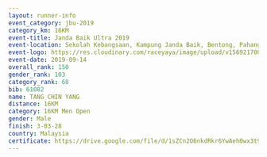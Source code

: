 ```yaml
---
layout: runner-info 
event_category: jbu-2019 
category_km: 16KM 
event-title: Janda Baik Ultra 2019  
event-location: Sekolah Kebangsaan, Kampung Janda Baik, Bentong, Pahang, Malaysia 
event-logo: https://res.cloudinary.com/raceyaya/image/upload/v1569217009/logo/janda-baik_vch1pc.jpg 
event-date: 2019-09-14 
overall_rank: 150
gender_rank: 103
category_rank: 68
bib: 61082
name: TANG CHIN YANG
distance: 16KM
category: 16KM Men Open
gender: Male
finish: 3-03-28
country: Malaysia
certificate: https://drive.google.com/file/d/1sZCn2O6nkdRkr6YwAeh0wx3t9_D_oH45/view?usp=sharing
---
```

